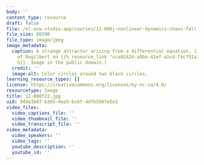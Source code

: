 ```yaml
---
body: ''
content_type: resource
draft: false
file: /ol-ocw-studio-app/courses/12-006j-nonlinear-dynamics-chaos-fall-2022/12-006f22.jpg
file_size: 80390
file_type: image/jpeg
image_metadata:
  caption: A strange attractor arising from a differential equation. (Image courtesy
    of Rogilbert on {{% resource_link "cca92424-a8ba-41ef-a1cd-f4c751a798da" "Wikipedia"
    %}}. Image in the public domain.)
  credit: ''
  image-alt: Color circles around two black circles.
learning_resource_types: []
license: https://creativecommons.org/licenses/by-nc-sa/4.0/
resourcetype: Image
title: 12-006f22.jpg
uid: 9dda3b87-b393-4ea5-bc6f-4d7b5567e5e3
video_files:
  video_captions_file: ''
  video_thumbnail_file: ''
  video_transcript_file: ''
video_metadata:
  video_speakers: ''
  video_tags: ''
  youtube_description: ''
  youtube_id: ''
---
```

